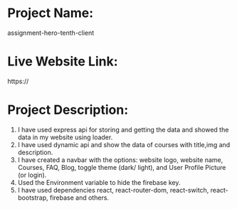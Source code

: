 # Project Name:
assignment-hero-tenth-client

# Live Website Link:
https://

# Project Description:
1. I have used express api for storing and getting the data and showed the data in my website using loader.
2. I have used dynamic api and show the data of courses with title,img and description.
3. I have created a navbar with the options: website logo, website name, Courses, FAQ, Blog, toggle theme (dark/ light), and User Profile Picture (or login).
4. Used the Environment variable to hide the firebase key.
5. I have used dependencies react, react-router-dom, react-switch, react-bootstrap, firebase and others.
